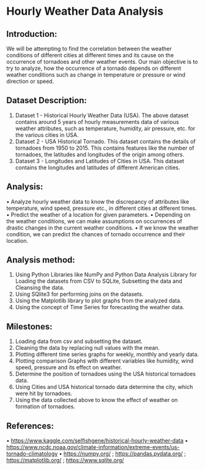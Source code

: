 # Hourly Weather Data Analysis

## Introduction: 
We will be attempting to find the correlation between the weather conditions of different cities at different times and its cause on the occurrence of tornadoes and other weather events. Our main objective is to try to analyze, how the occurrence of a tornado depends on different weather conditions such as change in temperature or pressure or wind direction or speed.

## Dataset Description:
1.	Dataset 1 - Historical Hourly Weather Data (USA). The above dataset contains around 5 years of hourly measurements data of various weather attributes, such as temperature, humidity, air pressure, etc. for the various cities in USA. 
2.	Dataset 2 - USA Historical Tornado. This dataset contains the details of tornadoes from 1950 to 2015. This contains features like the number of tornadoes, the latitudes and longitudes of the origin among others. 
3.	Dataset 3 - Longitudes and Latitudes of Cities in USA. This dataset contains the longitudes and latitudes of different American cities. 

## Analysis:
•	Analyze hourly weather data to know the discrepancy of attributes like temperature, wind speed, pressure etc., in different cities at different times. 
•	Predict the weather of a location for given parameters. 
•	Depending on the weather conditions, we can make assumptions on occurrences of drastic changes in the current weather conditions. 
•	If we know the weather condition, we can predict the chances of tornado occurrence and their location. 

## Analysis method:
1.	Using Python Libraries like NumPy and Python Data Analysis Library for Loading the datasets from CSV to SQLite, Subsetting the data and Cleansing the data.
2.	Using SQlite3 for performing joins on the datasets.
3.	Using the Matplotlib library to plot graphs from the analyzed data.
4.	Using the concept of Time Series for forecasting the weather data.

## Milestones:
1.	Loading data from csv and subsetting the dataset.
2.	Cleaning the data by replacing null values with the mean.
3.	Plotting different time series graphs for weekly, monthly and yearly data.
4.	Plotting comparison Graphs with different variables like humidity, wind speed, pressure and its effect on weather.
5.	Determine the position of tornadoes using the USA historical tornadoes data.
6.	Using Cities and USA historical tornado data determine the city, which were hit by tornadoes.
7.	Using the data collected above to know the effect of weather on formation of tornadoes.

## References:
•	https://www.kaggle.com/selfishgene/historical-hourly-weather-data
•	https://www.ncdc.noaa.gov/climate-information/extreme-events/us-tornado-climatology
•	https://numpy.org/ ; https://pandas.pydata.org/ ; https://matplotlib.org/ ; https://www.sqlite.org/ 
